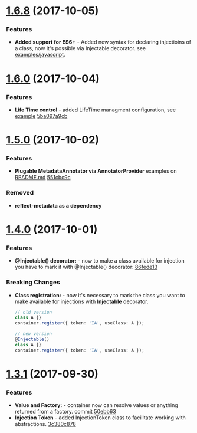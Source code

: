 <a name="1.6.8"></a>
# [1.6.8]() (2017-10-05)

### Features

* **Added support for ES6+** - Added new syntax for declaring injectioins of a class, now it's possible via Injectable decorator. see [examples/javascript](examples/javascript).

<a name="1.6.0"></a>
# [1.6.0]() (2017-10-04)

### Features

* **Life Time control** - added LifeTime managment configuration, see [example](examples/typescript/life-time-control.ts) [5ba097a9cb](https://github.com/thohoh/container-ioc/commit/5ba097a9cb41277e0e9013d4ef5e694f3595de36)

<a name="1.5.0"></a>
# [1.5.0]() (2017-10-02)

### Features

* **Plugable MetadataAnnotator via AnnotatorProvider** examples on [README.md](README.md) [551cbc9c](https://github.com/thohoh/container-ioc/commit/551cbc9cfc9316ce72ad9572ac500089b011ca12)

### Removed
* **reflect-metadata as a dependency**

<a name="1.4.0"></a>
# [1.4.0]() (2017-10-01)

### Features

* **@Injectable() decorator:** - now to make a class available for injection you have to mark it with @Injectable() decorator: [86fede13](https://github.com/thohoh/container-ioc/commit/86fede13be7147079c36bc77e204ac21deb360bc)

### Breaking Changes
* **Class registration:** - now it's necessary to mark the class you want to make available for injections with **Injectable** decorator.
    ```Typescript
    // old version
    class A {}
    container.register({ token: 'IA', useClass: A });
    
    // new version
    @Injectable()
    class A {}
    container.register({ token: 'IA', useClass: A });
    ```


<a name="1.3.1"></a>
# [1.3.1]() (2017-09-30)

### Features

* **Value and Factory:** - container now can resolve values or anything returned from a factory. commit
[50ebb63](https://github.com/thohoh/container-ioc/commit/50ebb63451878b262626446828f7b7ac5ce6afe5)
* **Injection Token** - added InjectionToken class to facilitate working with abstractions. [3c380c878](https://github.com/thohoh/container-ioc/commit/3c380c878abef883b293007f97299d5053eafe5b)